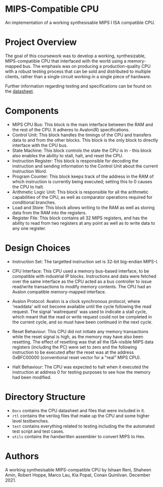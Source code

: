 # MIPS-Compatible CPU
An implementation of a working synthesisable MIPS I ISA compatible CPU.

# Project Overview
The goal of this coursework was to develop a working, synthesizable, MIPS-compatible CPU that interfaced with the world using a memory-mapped bus. The emphasis was on producing a production-quality CPU with a robust testing process that can be sold and distributed to multiple clients, rather than a single circuit working in a single piece of hardware. 

Further information regarding testing and specifications can be found on the [datasheet](https://github.com/IshaanReni/MIPS_CPU/blob/main/Docs/mips_data_sheet.pdf).

# Components
- MIPS CPU Bus: This block is the main interface between the RAM and the rest of the CPU. It adheres to Avalon(R) specifications.
- Control Unit: This block handles the timings of the CPU and transfers data to and from the other blocks. This block is the only block to directly interface with the CPU bus.
- State Machine: This block controls the state the CPU is in - this block also enables the ability to stall, halt, and reset the CPU.
- Instruction Register: This block is responsible for decoding the instruction and sending information to the Control Unit about the current Instruction Word.
- Program Counter: This block keeps track of the address in the RAM of which instruction is currently being executed; setting this to 0 causes the CPU to halt.
- Arithmetic Logic Unit: This block is responsible for all the arithmetic capabilities of the CPU, as well as comparator operations required for conditional branches.
- Load and Store: This block allows writing to the RAM as well as storing data from the RAM into the registers.
- Register File: This block contains all 32 MIPS registers, and has the ability to read from two registers at any point as well as to write data to any one register.

# Design Choices
- Instruction Set: The targetted instruction set is 32-bit big-endian MIPS-I.

- CPU Interface: This CPU used a memory bus-based interface, to be compatible with industrial IP blocks. Instructions and data were fetched over the same interface as the CPU acted as a bus controller to issue read/write transactions to modify memory contents. The CPU had an Avalon compatible memory-mapped interface.

- Avalon Protocol: Avalon is a clock synchronous protocol, where 'readdata' will not become available until the cycle following the read request. The signal 'waitrequest' was used to indicate a stall cycle, which meant that the read or write request could not be completed in the current cycle, and so must have been continued in the next cycle. 

- Reset Behaviour: This CPU did not initiate any memory transactions while the reset signal is high, as the memory may have also been resetting. The effect of resetting was that all the ISA-visible MIPS data registers (including the PC) were set to zero and the following instruction to be executed after the reset was at the address 0xBFC00000 (conventional reset vector for a "real" MIPS CPU).

- Halt Behaviour: The CPU was expected to halt when it executed the instruction at address 0 for testing purposes to see how the memory had been modified.


# Directory Structure
- `Docs` contains the CPU datasheet and files that were included in it.
- `rtl` contains the verilog files that make up the CPU and some higher level testbenches.
- `test` contains everything related to testing including the the automated test script and test cases. 
- `utils` contains the handwritten assembler to convert MIPS to Hex.

# Authors
A working synthesisable MIPS-compatible CPU by Ishaan Reni, Shaheen Amin, Robert Hoppe, Marco Lau, Kia Popat, Conan Quinlivan. December 2021.
